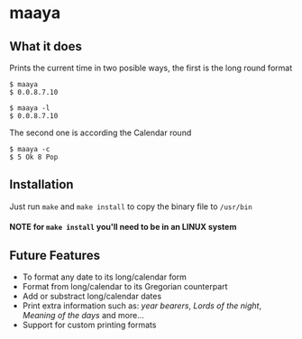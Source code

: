 # maaya

## What it does
Prints the current time in two posible ways, the first is the long round format

```
$ maaya
$ 0.0.8.7.10

$ maaya -l
$ 0.0.8.7.10
```

The second one is according the Calendar round

```
$ maaya -c 
$ 5 Ok 8 Pop
```

## Installation
Just run `make` and `make install` to copy the binary file to `/usr/bin`

#### NOTE for `make install` you'll need to be in an LINUX system

## Future Features

- To format any date to its long/calendar form
- Format from long/calendar to its Gregorian counterpart
- Add or substract long/calendar dates
- Print extra information such as: _year bearers_, _Lords of the night_, _Meaning of the days_ and more...
- Support for custom printing formats
